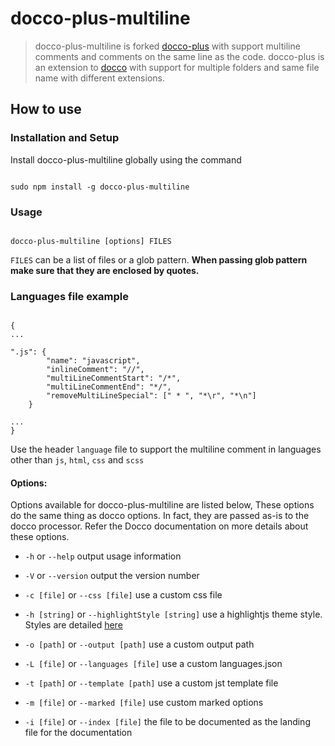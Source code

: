 # docco-plus-multiline

> docco-plus-multiline is forked [docco-plus](https://github.com/smravi/docco-plus) with support multiline comments and comments on the same line as the code.
> docco-plus is an extension to [docco](http://jashkenas.github.io/docco/) with support for multiple folders and same file name with different extensions.


## How to use

### Installation and Setup

Install docco-plus-multiline globally using the command

```shell

sudo npm install -g docco-plus-multiline

```

### Usage

```shell

docco-plus-multiline [options] FILES

```

`FILES` can be a list of files or a glob pattern. **When passing glob pattern make sure that they are enclosed by quotes.**

### Languages file example

```shell

{
...

".js": {
        "name": "javascript",
        "inlineComment": "//",
        "multiLineCommentStart": "/*",
        "multiLineCommentEnd": "*/",
        "removeMultiLineSpecial": [" * ", "*\r", "*\n"]
    }

...
}

```
Use the header `language` file to support the multiline comment in languages ​​other than `js`, `html`, `css` and `scss`

#### Options:

Options available for docco-plus-multiline are listed below, These options do the same thing as docco options. In fact, they are
passed as-is to the docco processor. Refer the Docco documentation on more details about these options.

 - `-h` or `--help` output usage information

 - `-V` or `--version` output the version number

 - `-c [file]` or `--css [file]` use a custom css file

 - `-h [string]` or `--highlightStyle [string]` use a highlightjs theme style. Styles are detailed [here](https://highlightjs.org/static/demo/)

 - `-o [path]` or `--output [path]` use a custom output path

 - `-L [file]` or `--languages [file]` use a custom languages.json

 - `-t [path]` or `--template [path]` use a custom jst template file

 - `-m [file]` or `--marked [file]` use custom marked options

 - `-i [file]` or `--index [file]` the file to be documented as the landing file for the documentation
